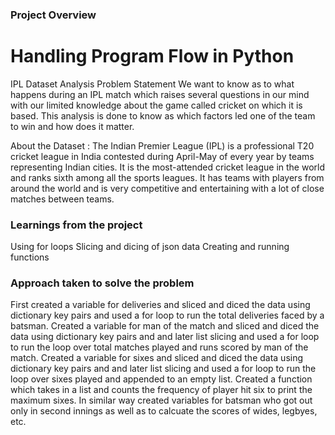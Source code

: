 ### Project Overview

 # Handling Program Flow in Python

IPL Dataset Analysis
Problem Statement
We want to know as to what happens during an IPL match which raises several questions in our mind with our limited knowledge about the game called cricket on which it is based. This analysis is done to know as which factors led one of the team to win and how does it matter.

About the Dataset :
The Indian Premier League (IPL) is a professional T20 cricket league in India contested during April-May of every year by teams representing Indian cities. It is the most-attended cricket league in the world and ranks sixth among all the sports leagues. It has teams with players from around the world and is very competitive and entertaining with a lot of close matches between teams.


### Learnings from the project

 Using for loops 
Slicing and dicing of json data
Creating and running functions



### Approach taken to solve the problem

 First created a variable for deliveries and sliced and diced the data using dictionary key pairs and used a for loop to run the total deliveries faced by a batsman.
Created a variable for man of the match and sliced and diced the data using dictionary key pairs and and later list slicing and used a for loop to run the loop over total matches played and runs scored by man of the match.
Created a variable for sixes and sliced and diced the data using dictionary key pairs and and later list slicing and used a for loop to run the loop over sixes played and appended to an empty list. Created a function which takes in a list and counts the frequency of player hit six to print the maximum sixes.
In similar way created variables for batsman who got out only in second  innings as well as to calcuate the scores of wides, legbyes, etc. 



